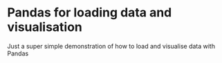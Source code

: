# Pandas for loading data and visualisation

Just a super simple demonstration of how to load and visualise data with Pandas

